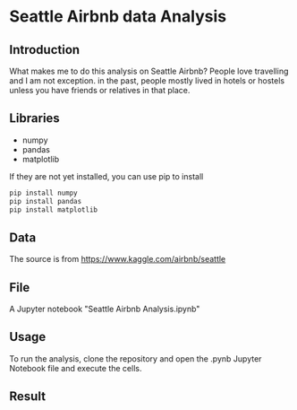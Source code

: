 # Seattle Airbnb data Analysis

## Introduction

What makes me to do this analysis on Seattle Airbnb? People love travelling and I am not exception. in the past, people mostly lived in hotels or hostels unless you have friends or relatives in that place. 

## Libraries

- numpy
- pandas
- matplotlib

If they are not yet installed, you can use pip to install

```bash
pip install numpy
pip install pandas
pip install matplotlib
```
## Data

The source is from https://www.kaggle.com/airbnb/seattle

## File

A Jupyter notebook "Seattle Airbnb Analysis.ipynb"

## Usage

To run the analysis, clone the repository and open the .pynb Jupyter Notebook file and execute the cells.

## Result
